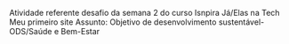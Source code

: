 Atividade referente desafio da semana 2 do curso Isnpira Já/Elas na Tech
Meu primeiro site
Assunto: Objetivo de desenvolvimento sustentável-ODS/Saúde e Bem-Estar